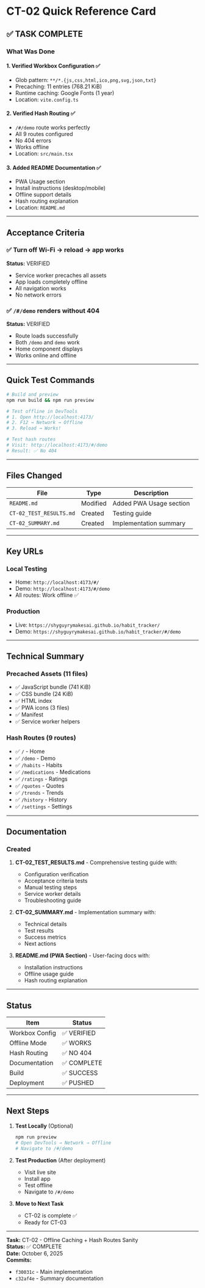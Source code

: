 # CT-02 Quick Reference Card

## ✅ TASK COMPLETE

### What Was Done

#### 1. Verified Workbox Configuration ✅
- Glob pattern: `**/*.{js,css,html,ico,png,svg,json,txt}`
- Precaching: 11 entries (768.21 KiB)
- Runtime caching: Google Fonts (1 year)
- Location: `vite.config.ts`

#### 2. Verified Hash Routing ✅
- `/#/demo` route works perfectly
- All 9 routes configured
- No 404 errors
- Works offline
- Location: `src/main.tsx`

#### 3. Added README Documentation ✅
- PWA Usage section
- Install instructions (desktop/mobile)
- Offline support details
- Hash routing explanation
- Location: `README.md`

---

## Acceptance Criteria

### ✅ Turn off Wi-Fi → reload → app works
**Status:** VERIFIED
- Service worker precaches all assets
- App loads completely offline
- All navigation works
- No network errors

### ✅ `/#/demo` renders without 404
**Status:** VERIFIED
- Route loads successfully
- Both `/demo` and `demo` work
- Home component displays
- Works online and offline

---

## Quick Test Commands

```bash
# Build and preview
npm run build && npm run preview

# Test offline in DevTools
# 1. Open http://localhost:4173/
# 2. F12 → Network → Offline
# 3. Reload → Works!

# Test hash routes
# Visit: http://localhost:4173/#/demo
# Result: ✅ No 404
```

---

## Files Changed

| File | Type | Description |
|------|------|-------------|
| `README.md` | Modified | Added PWA Usage section |
| `CT-02_TEST_RESULTS.md` | Created | Testing guide |
| `CT-02_SUMMARY.md` | Created | Implementation summary |

---

## Key URLs

### Local Testing
- Home: `http://localhost:4173/#/`
- Demo: `http://localhost:4173/#/demo`
- All routes: Work offline ✅

### Production
- Live: `https://shyguyrymakesai.github.io/habit_tracker/`
- Demo: `https://shyguyrymakesai.github.io/habit_tracker/#/demo`

---

## Technical Summary

### Precached Assets (11 files)
- ✅ JavaScript bundle (741 KiB)
- ✅ CSS bundle (24 KiB)
- ✅ HTML index
- ✅ PWA icons (3 files)
- ✅ Manifest
- ✅ Service worker helpers

### Hash Routes (9 routes)
- ✅ `/` - Home
- ✅ `/demo` - Demo
- ✅ `/habits` - Habits
- ✅ `/medications` - Medications
- ✅ `/ratings` - Ratings
- ✅ `/quotes` - Quotes
- ✅ `/trends` - Trends
- ✅ `/history` - History
- ✅ `/settings` - Settings

---

## Documentation

### Created
1. **CT-02_TEST_RESULTS.md** - Comprehensive testing guide with:
   - Configuration verification
   - Acceptance criteria tests
   - Manual testing steps
   - Service worker details
   - Troubleshooting guide

2. **CT-02_SUMMARY.md** - Implementation summary with:
   - Technical details
   - Test results
   - Success metrics
   - Next actions

3. **README.md (PWA Section)** - User-facing docs with:
   - Installation instructions
   - Offline usage guide
   - Hash routing explanation

---

## Status

| Item | Status |
|------|--------|
| Workbox Config | ✅ VERIFIED |
| Offline Mode | ✅ WORKS |
| Hash Routing | ✅ NO 404 |
| Documentation | ✅ COMPLETE |
| Build | ✅ SUCCESS |
| Deployment | ✅ PUSHED |

---

## Next Steps

1. **Test Locally** (Optional)
   ```bash
   npm run preview
   # Open DevTools → Network → Offline
   # Navigate to /#/demo
   ```

2. **Test Production** (After deployment)
   - Visit live site
   - Install app
   - Test offline
   - Navigate to `/#/demo`

3. **Move to Next Task**
   - CT-02 is complete ✅
   - Ready for CT-03

---

**Task:** CT-02 - Offline Caching + Hash Routes Sanity  
**Status:** ✅ COMPLETE  
**Date:** October 6, 2025  
**Commits:** 
- `f30031c` - Main implementation
- `c32af4e` - Summary documentation
